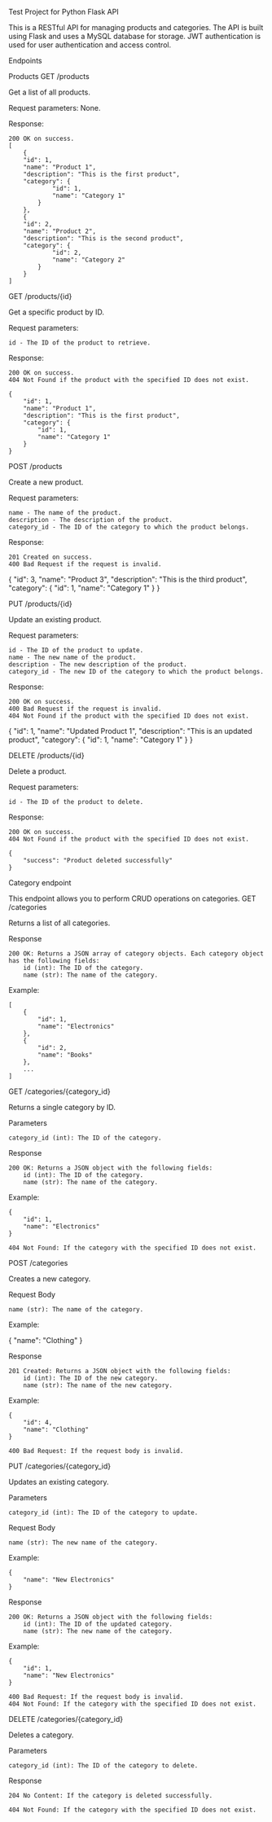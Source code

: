 Test Project for Python Flask API

This is a RESTful API for managing products and categories. The API is built using Flask and uses a MySQL database for storage. JWT authentication is used for user authentication and access control.


Endpoints

Products
GET /products

Get a list of all products.

Request parameters:
    None.

Response:

    200 OK on success.
    [
        {
        "id": 1,
        "name": "Product 1",
        "description": "This is the first product",
        "category": {
                "id": 1,
                "name": "Category 1"
            }
        },
        {
        "id": 2,
        "name": "Product 2",
        "description": "This is the second product",
        "category": {
                "id": 2,
                "name": "Category 2"
            }
        }
    ]

GET /products/{id}

Get a specific product by ID.

Request parameters:

    id - The ID of the product to retrieve.

Response:

    200 OK on success.
    404 Not Found if the product with the specified ID does not exist.

    {
        "id": 1,
        "name": "Product 1",
        "description": "This is the first product",
        "category": {
            "id": 1,
            "name": "Category 1"
        }
    }

POST /products

Create a new product.

Request parameters:

    name - The name of the product.
    description - The description of the product.
    category_id - The ID of the category to which the product belongs.

Response:

    201 Created on success.
    400 Bad Request if the request is invalid.

{
    "id": 3,
    "name": "Product 3",
    "description": "This is the third product",
    "category": {
        "id": 1,
        "name": "Category 1"
    }
}

PUT /products/{id}

Update an existing product.

Request parameters:

    id - The ID of the product to update.
    name - The new name of the product.
    description - The new description of the product.
    category_id - The new ID of the category to which the product belongs.

Response:

    200 OK on success.
    400 Bad Request if the request is invalid.
    404 Not Found if the product with the specified ID does not exist.

{
    "id": 1,
    "name": "Updated Product 1",
    "description": "This is an updated product",
    "category": {
        "id": 1,
        "name": "Category 1"
    }
}

DELETE /products/{id}

Delete a product.

Request parameters:

    id - The ID of the product to delete.

Response:

    200 OK on success.
    404 Not Found if the product with the specified ID does not exist.

    {
        "success": "Product deleted successfully"
    }


Category endpoint

This endpoint allows you to perform CRUD operations on categories.
GET /categories

Returns a list of all categories.

Response

    200 OK: Returns a JSON array of category objects. Each category object has the following fields:
        id (int): The ID of the category.
        name (str): The name of the category.

Example:

    [
        {
            "id": 1,
            "name": "Electronics"
        },
        {
            "id": 2,
            "name": "Books"
        },
        ...
    ]


GET /categories/{category_id}

Returns a single category by ID.

Parameters

    category_id (int): The ID of the category.

Response

    200 OK: Returns a JSON object with the following fields:
        id (int): The ID of the category.
        name (str): The name of the category.

Example:

    {
        "id": 1,
        "name": "Electronics"
    }

    404 Not Found: If the category with the specified ID does not exist.

POST /categories

Creates a new category.

Request Body

    name (str): The name of the category.

Example:

{
    "name": "Clothing"
}

Response

    201 Created: Returns a JSON object with the following fields:
        id (int): The ID of the new category.
        name (str): The name of the new category.

Example:

    {
        "id": 4,
        "name": "Clothing"
    }

    400 Bad Request: If the request body is invalid.

PUT /categories/{category_id}

Updates an existing category.

Parameters

    category_id (int): The ID of the category to update.

Request Body

    name (str): The new name of the category.

Example:

    {
        "name": "New Electronics"
    }

Response

    200 OK: Returns a JSON object with the following fields:
        id (int): The ID of the updated category.
        name (str): The new name of the category.

Example:

    {
        "id": 1,
        "name": "New Electronics"
    }

    400 Bad Request: If the request body is invalid.
    404 Not Found: If the category with the specified ID does not exist.

DELETE /categories/{category_id}

Deletes a category.

Parameters

    category_id (int): The ID of the category to delete.

Response

    204 No Content: If the category is deleted successfully.

    404 Not Found: If the category with the specified ID does not exist.